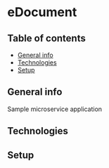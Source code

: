 # eDocument

## Table of contents
* [General info](#general-info)
* [Technologies](#technologies)
* [Setup](#setup)



## General info
Sample microservice application

## Technologies








## Setup
